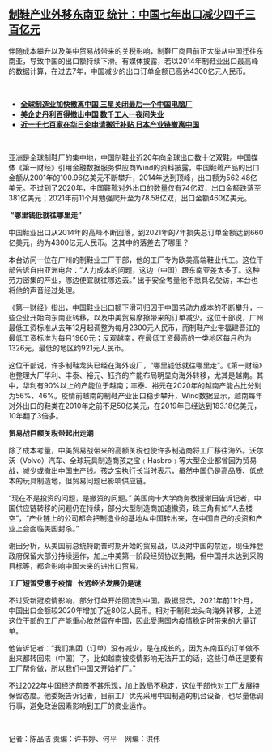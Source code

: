 <!--1642014628000-->
[制鞋产业外移东南亚    统计：中国七年出口减少四千三百亿元](https://www.rfa.org/mandarin/yataibaodao/jingmao/cm-01122022113447.html)
------

<p></p><p>伴随成本攀升以及美中贸易战带来的关税影响，制鞋厂商目前正大举从中国迁往东南亚，导致中国的出口额持续下滑。有媒体披露，若以<span>2014</span><span>年制鞋业出口最高峰的数据计算，在过去</span><span>7</span><span>年，中国减少的出口订单金额已高达</span><span>4300</span><span>亿元人民币。</span></p><p><br/></p><ul><li><span><a href="https://www.rfa.org/mandarin/Xinwen/7-08012020160059.html"><strong>全球制造业加快撤离中国 三星关闭最后一个中国电脑厂</strong></a></span></li><li><strong><a href="https://www.rfa.org/mandarin/yataibaodao/jingmao/gf-10282020073428.html">美企史丹利百得撤出中国 数千工人一夜间失业</a></strong></li><li><strong><a href="https://www.rfa.org/mandarin/yataibaodao/jingmao/ql2-09142020062444.html">近一千七百家在华日企申请搬迁补贴 日本产业链撤离中国</a></strong></li></ul><p><br/></p><p><span>亚洲是全球制鞋厂的集中地，中国制鞋业近</span><span>20</span><span>年向全球出口数十亿双鞋。中国媒体《第一财经》引用金融数据服务供应商</span><span>Wind</span><span>的资料披露，中国鞋靴产品的出口金额从</span><span>2001</span><span>年的</span><span>100.96</span><span>亿美元不断攀升，</span><span>2014</span><span>年达到顶峰，出口额为</span><span>562.48</span><span>亿美元。不过到了</span><span>2020</span><span>年，中国鞋靴对外出口的数量仅有</span><span>74</span><span>亿双，出口金额跌落至</span><span>381</span><span>亿美元；</span><span>2021</span><span>年前</span><span>11</span><span>个月勉强爬升至为</span><span>78.58</span><span>亿双，出口金额</span><span>460</span><span>亿美元。</span></p><p><strong><span><span> “</span></span></strong><strong><span>哪里钱低就往哪里走</span></strong><strong><span>”</span></strong></p><p><span>中国鞋业出口从</span><span>2014</span><span>年的高峰不断回落，到</span><span>2021</span><span>年的</span><span>7</span><span>年损失总订单金额达到</span><span>660</span><span>亿美元，约为</span><span>4300</span><span>亿元人民币。这其中的落差去了哪里？</span></p><p><span>本台访问一位在广州的制鞋业工厂干部，他的工厂专为欧美高端鞋业代工。这位干部告诉自由亚洲电台：</span><span>“</span><span>人力成本的问题，这边（中国）跟东南亚差太多了。这种劳力密集的产业，哪边便宜就往哪边去。</span><span>” </span><span>出于安全考量他不愿具名受访，本台也将他的声音经过处理。</span></p><p><span>《第一财经》指出，中国鞋业出口额下滑可归因于中国劳动力成本的不断攀升，一些企业开始向东南亚转移，以及中美贸易摩擦带来的订单减少。这位干部说，广州最低工资标准从去年</span><span>12</span><span>月起调整为每月</span><span>2300</span><span>元人民币，而制鞋产业带福建晋江的最低工资标准为每月</span><span>1960</span><span>元；反观越南，在最低工资最高的一类地区每月约为</span><span>1326</span><span>元，最低的地区约</span><span>921</span><span>元人民币。</span></p><p><span>这位干部说，许多制鞋龙头已经在海外设厂，</span><span>“</span><span>哪里钱低就往哪里走</span><span>”</span><span>。《第一财经》也整理大厂华利、丰泰、裕元、钰齐的产能布局明显向海外转移，尤其是越南。其中，华利有</span><span>90%</span><span>以上的产能位于越南；丰泰、裕元在</span><span>2020</span><span>年的越南产能占比分别为</span><span>56%</span><span>、</span><span>46%</span><span>。疫情前越南的制鞋产业出口稳步攀升，</span><span>Wind</span><span>数据显示，越南每年对外出口的鞋类在</span><span>2010</span><span>年之前不足</span><span>50</span><span>亿美元，在</span><span>2019</span><span>年已经达到</span><span>183.18</span><span>亿美元，</span><span>10</span><span>年翻了</span><span>3</span><span>倍多。</span></p><p><strong><span>贸易战巨额关税带起出走潮</span></strong></p><p><span>除了成本考量，中美贸易战带来的高额关税也使许多制造商将工厂移往海外。沃尔沃（</span><span>Volvo</span><span>）汽车、全球玩具制造商孩之宝﹙</span><span>Hasbro</span><span>﹚等大型企业都曾因为贸易战，减少或撤出中国生产线。孩之宝执行长当时表示，虽然中国仍是高品质、低成本的玩具制造地，但贸易问题已影响供应链。</span></p><p><span>“</span><span>现在不是投资的问题，是撤资的问题。</span><span>” </span><span>美国南卡大学商务教授谢田告诉记者，中国供应链转移的问题仍在持续，部分大型制造商加速撤资，珠三角有如</span><span>“</span><span>人去楼空</span><span>”</span><span>，</span><span>“</span><span>产业链上的公司都会把制造业的基地从中国转出来，在中国自己的投资和产业上会面临美国封杀。</span><span>”</span></p><p><span>谢田分析，从美国前总统特朗普时期开始的贸易战，以及对中国的禁运，现任拜登政府保留大部分持续运作，加上中美第一阶段经贸协议到期，但中国并未达到采购目标等，都会影响中国未来的进出口贸易。</span></p><p><strong><span>工厂短暂受惠于疫情</span></strong><strong><span><span>   </span></span></strong><strong><span>长远经济发展仍是谜</span></strong></p><p><span>不过受新冠疫情影响，部分订单开始回流到中国。数据显示，</span><span>2021</span><span>年前</span><span>11</span><span>个月，中国出口金额较</span><span>2020</span><span>年增加了近</span><span>80</span><span>亿人民币。相对于制鞋龙头向海外转移，上述这位干部的工厂产能重心依然留在中国，因此受惠国内疫情稳定时带来的大量订单。</span></p><p><span>他告诉记者：</span><span>“</span><span>我们集团（订单）没有减少，是在成长的，因为东南亚的订单做不出来都转回来（中国）了。比如越南被疫情影响无法开工的话，这些订单还是要有工厂帮你做，所以我们中国又开始扩厂。</span><span>”</span></p><p><span>不过</span><span>2022</span><span>年中国经济前景不甚乐观，加上政局不稳定，这位干部也对工厂发展持保留态度。他委婉告诉记者，目前工厂优先采用中国制造的机台设备，也尽量低调行事，避免政治因素影响到工厂的商业运作。</span></p><p><br/></p><p><span>记者：陈品洁    责编：许书婷、何平    网编：洪伟<br/></span></p>
